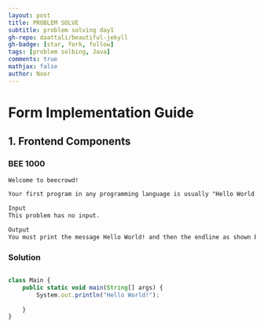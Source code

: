 ```yaml
---
layout: post
title: PROBLEM SOLVE
subtitle: problem solving day1
gh-repo: daattali/beautiful-jekyll
gh-badge: [star, fork, follow]
tags: [problem solbing, Java]
comments: true
mathjax: false
author: Noor
---
```


#  Form Implementation Guide

## 1. Frontend Components

###  BEE 1000
```html
Welcome to beecrowd!

Your first program in any programming language is usually "Hello World!". In this first problem all you have to do is print this message on the screen.

Input
This problem has no input.

Output
You must print the message Hello World! and then the endline as shown below.


```

### Solution 
```typescript

class Main {
    public static void main(String[] args) {
        System.out.println("Hello World!");
          
    }
}

```